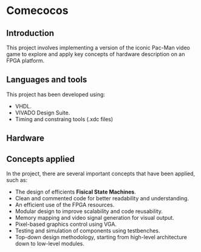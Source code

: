 # Comecocos

## Introduction
This project involves implementing a version of the iconic Pac-Man video game to explore and apply key concepts of hardware description on an FPGA platform.

## Languages and tools
This project has been developed using:
- VHDL.
- VIVADO Design Suite.
- Timing and constraing tools (.xdc files)

## Hardware


## Concepts applied
In the project, there are several important concepts that have been applied, such as:
- The design of efficients **Fisical State Machines**.
- Clean and commented code for better readability and understanding.
- An efficient use of the FPGA resources.
- Modular design to improve scalability and code reusability.
- Memory mapping and video signal generation for visual output.
- Pixel-based graphics control using VGA.
- Testing and simulation of components using testbenches.
- Top-down design methodology, starting from high-level architecture down to low-level modules.





